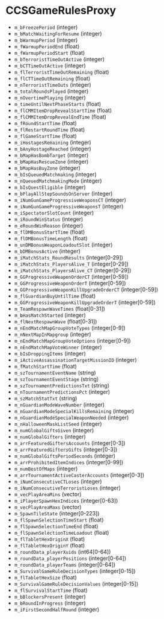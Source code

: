 # CCSGameRulesProxy

* `m_bFreezePeriod` (integer)
* `m_bMatchWaitingForResume` (integer)
* `m_bWarmupPeriod` (integer)
* `m_fWarmupPeriodEnd` (float)
* `m_fWarmupPeriodStart` (float)
* `m_bTerroristTimeOutActive` (integer)
* `m_bCTTimeOutActive` (integer)
* `m_flTerroristTimeOutRemaining` (float)
* `m_flCTTimeOutRemaining` (float)
* `m_nTerroristTimeOuts` (integer)
* `m_totalRoundsPlayed` (integer)
* `m_nOvertimePlaying` (integer)
* `m_timeUntilNextPhaseStarts` (float)
* `m_flCMMItemDropRevealStartTime` (float)
* `m_flCMMItemDropRevealEndTime` (float)
* `m_fRoundStartTime` (float)
* `m_flRestartRoundTime` (float)
* `m_flGameStartTime` (float)
* `m_iHostagesRemaining` (integer)
* `m_bAnyHostageReached` (integer)
* `m_bMapHasBombTarget` (integer)
* `m_bMapHasRescueZone` (integer)
* `m_bMapHasBuyZone` (integer)
* `m_bIsQueuedMatchmaking` (integer)
* `m_nQueuedMatchmakingMode` (integer)
* `m_bIsQuestEligible` (integer)
* `m_bPlayAllStepSoundsOnServer` (integer)
* `m_iNumGunGameProgressiveWeaponsCT` (integer)
* `m_iNumGunGameProgressiveWeaponsT` (integer)
* `m_iSpectatorSlotCount` (integer)
* `m_iRoundWinStatus` (integer)
* `m_eRoundWinReason` (integer)
* `m_flDMBonusStartTime` (float)
* `m_flDMBonusTimeLength` (float)
* `m_unDMBonusWeaponLoadoutSlot` (integer)
* `m_bDMBonusActive` (integer)
* `m_iMatchStats_RoundResults` (integer\[0-29])
* `m_iMatchStats_PlayersAlive_T` (integer\[0-29])
* `m_iMatchStats_PlayersAlive_CT` (integer\[0-29])
* `m_GGProgressiveWeaponOrderCT` (integer\[0-59])
* `m_GGProgressiveWeaponOrderT` (integer\[0-59])
* `m_GGProgressiveWeaponKillUpgradeOrderCT` (integer\[0-59])
* `m_flGuardianBuyUntilTime` (float)
* `m_GGProgressiveWeaponKillUpgradeOrderT` (integer\[0-59])
* `m_TeamRespawnWaveTimes` (float\[0-31])
* `m_bHasMatchStarted` (integer)
* `m_flNextRespawnWave` (float\[0-31])
* `m_nEndMatchMapGroupVoteTypes` (integer\[0-9])
* `m_nNextMapInMapgroup` (integer)
* `m_nEndMatchMapGroupVoteOptions` (integer\[0-9])
* `m_nEndMatchMapVoteWinner` (integer)
* `m_bIsDroppingItems` (integer)
* `m_iActiveAssassinationTargetMissionID` (integer)
* `m_fMatchStartTime` (float)
* `m_szTournamentEventName` (string)
* `m_szTournamentEventStage` (string)
* `m_szTournamentPredictionsTxt` (string)
* `m_nTournamentPredictionsPct` (integer)
* `m_szMatchStatTxt` (string)
* `m_nGuardianModeWaveNumber` (integer)
* `m_nGuardianModeSpecialKillsRemaining` (integer)
* `m_nGuardianModeSpecialWeaponNeeded` (integer)
* `m_nHalloweenMaskListSeed` (integer)
* `m_numGlobalGiftsGiven` (integer)
* `m_numGlobalGifters` (integer)
* `m_arrFeaturedGiftersAccounts` (integer\[0-3])
* `m_arrFeaturedGiftersGifts` (integer\[0-3])
* `m_numGlobalGiftsPeriodSeconds` (integer)
* `m_arrProhibitedItemIndices` (integer\[0-99])
* `m_numBestOfMaps` (integer)
* `m_arrTournamentActiveCasterAccounts` (integer\[0-3])
* `m_iNumConsecutiveCTLoses` (integer)
* `m_iNumConsecutiveTerroristLoses` (integer)
* `m_vecPlayAreaMins` (vector)
* `m_iPlayerSpawnHexIndices` (integer\[0-63])
* `m_vecPlayAreaMaxs` (vector)
* `m_SpawnTileState` (integer\[0-223])
* `m_flSpawnSelectionTimeStart` (float)
* `m_flSpawnSelectionTimeEnd` (float)
* `m_flSpawnSelectionTimeLoadout` (float)
* `m_flTabletHexOriginX` (float)
* `m_flTabletHexOriginY` (float)
* `m_roundData_playerXuids` (int64\[0-64])
* `m_roundData_playerPositions` (integer\[0-64])
* `m_roundData_playerTeams` (integer\[0-64])
* `m_SurvivalGameRuleDecisionTypes` (integer\[0-15])
* `m_flTabletHexSize` (float)
* `m_SurvivalGameRuleDecisionValues` (integer\[0-15])
* `m_flSurvivalStartTime` (float)
* `m_bBlockersPresent` (integer)
* `m_bRoundInProgress` (integer)
* `m_iFirstSecondHalfRound` (integer)
